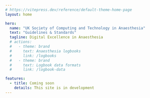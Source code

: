 ```yaml
---
# https://vitepress.dev/reference/default-theme-home-page
layout: home

hero:
  name: "UK Society of Computing and Technology in Anaesthesia"
  text: "Guidelines & Standards"
  tagline: Digital Excellence in Anaesthesia
  # actions:
  #   - theme: brand
  #     text: Anaesthesia logbooks
  #     link: /logbooks
  #   - theme: brand
  #     text: Logbook data formats
  #     link: /logbook-data

features:
  - title: Coming soon
    details: This site is in development
---
```


